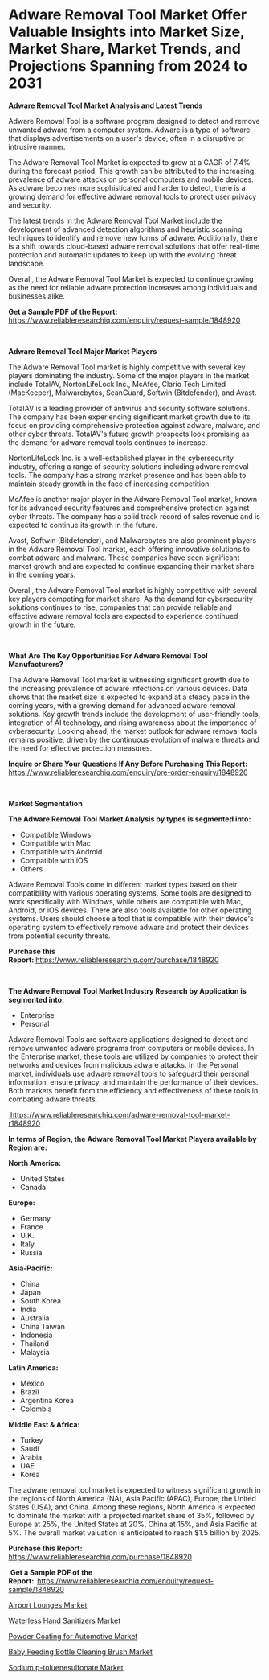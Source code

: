 <p><h1>Adware Removal Tool Market Offer Valuable Insights into Market Size, Market Share, Market Trends, and Projections Spanning from 2024 to 2031</h1></p><p><strong>Adware Removal Tool Market Analysis and Latest Trends</strong></p>
<p><p>Adware Removal Tool is a software program designed to detect and remove unwanted adware from a computer system. Adware is a type of software that displays advertisements on a user's device, often in a disruptive or intrusive manner.</p><p>The Adware Removal Tool Market is expected to grow at a CAGR of 7.4% during the forecast period. This growth can be attributed to the increasing prevalence of adware attacks on personal computers and mobile devices. As adware becomes more sophisticated and harder to detect, there is a growing demand for effective adware removal tools to protect user privacy and security.</p><p>The latest trends in the Adware Removal Tool Market include the development of advanced detection algorithms and heuristic scanning techniques to identify and remove new forms of adware. Additionally, there is a shift towards cloud-based adware removal solutions that offer real-time protection and automatic updates to keep up with the evolving threat landscape.</p><p>Overall, the Adware Removal Tool Market is expected to continue growing as the need for reliable adware protection increases among individuals and businesses alike.</p></p>
<p><strong>Get a Sample PDF of the Report:&nbsp;</strong> <a href="https://www.reliableresearchiq.com/enquiry/request-sample/1848920">https://www.reliableresearchiq.com/enquiry/request-sample/1848920</a></p>
<p>&nbsp;</p>
<p><strong>Adware Removal Tool Major Market Players</strong></p>
<p><p>The Adware Removal Tool market is highly competitive with several key players dominating the industry. Some of the major players in the market include TotalAV, NortonLifeLock Inc., McAfee, Clario Tech Limited (MacKeeper), Malwarebytes, ScanGuard, Softwin (Bitdefender), and Avast.</p><p>TotalAV is a leading provider of antivirus and security software solutions. The company has been experiencing significant market growth due to its focus on providing comprehensive protection against adware, malware, and other cyber threats. TotalAV's future growth prospects look promising as the demand for adware removal tools continues to increase.</p><p>NortonLifeLock Inc. is a well-established player in the cybersecurity industry, offering a range of security solutions including adware removal tools. The company has a strong market presence and has been able to maintain steady growth in the face of increasing competition.</p><p>McAfee is another major player in the Adware Removal Tool market, known for its advanced security features and comprehensive protection against cyber threats. The company has a solid track record of sales revenue and is expected to continue its growth in the future.</p><p>Avast, Softwin (Bitdefender), and Malwarebytes are also prominent players in the Adware Removal Tool market, each offering innovative solutions to combat adware and malware. These companies have seen significant market growth and are expected to continue expanding their market share in the coming years.</p><p>Overall, the Adware Removal Tool market is highly competitive with several key players competing for market share. As the demand for cybersecurity solutions continues to rise, companies that can provide reliable and effective adware removal tools are expected to experience continued growth in the future.</p></p>
<p>&nbsp;</p>
<p><strong>What Are The Key Opportunities For Adware Removal Tool Manufacturers?</strong></p>
<p><p>The Adware Removal Tool market is witnessing significant growth due to the increasing prevalence of adware infections on various devices. Data shows that the market size is expected to expand at a steady pace in the coming years, with a growing demand for advanced adware removal solutions. Key growth trends include the development of user-friendly tools, integration of AI technology, and rising awareness about the importance of cybersecurity. Looking ahead, the market outlook for adware removal tools remains positive, driven by the continuous evolution of malware threats and the need for effective protection measures.</p></p>
<p><strong>Inquire or Share Your Questions If Any Before Purchasing This Report:</strong> <a href="https://www.reliableresearchiq.com/enquiry/pre-order-enquiry/1848920">https://www.reliableresearchiq.com/enquiry/pre-order-enquiry/1848920</a></p>
<p>&nbsp;</p>
<p><strong>Market Segmentation</strong></p>
<p><strong>The Adware Removal Tool Market Analysis by types is segmented into:</strong></p>
<p><ul><li>Compatible Windows</li><li>Compatible with Mac</li><li>Compatible with Android</li><li>Compatible with iOS</li><li>Others</li></ul></p>
<p><p>Adware Removal Tools come in different market types based on their compatibility with various operating systems. Some tools are designed to work specifically with Windows, while others are compatible with Mac, Android, or iOS devices. There are also tools available for other operating systems. Users should choose a tool that is compatible with their device's operating system to effectively remove adware and protect their devices from potential security threats.</p></p>
<p><strong>Purchase this Report:&nbsp;</strong><a href="https://www.reliableresearchiq.com/purchase/1848920">https://www.reliableresearchiq.com/purchase/1848920</a></p>
<p>&nbsp;</p>
<p><strong>The Adware Removal Tool Market Industry Research by Application is segmented into:</strong></p>
<p><ul><li>Enterprise</li><li>Personal</li></ul></p>
<p><p>Adware Removal Tools are software applications designed to detect and remove unwanted adware programs from computers or mobile devices. In the Enterprise market, these tools are utilized by companies to protect their networks and devices from malicious adware attacks. In the Personal market, individuals use adware removal tools to safeguard their personal information, ensure privacy, and maintain the performance of their devices. Both markets benefit from the efficiency and effectiveness of these tools in combating adware threats.</p></p>
<p><a href="https://www.reliableresearchiq.com/adware-removal-tool-market-r1848920">&nbsp;https://www.reliableresearchiq.com/adware-removal-tool-market-r1848920</a></p>
<p><strong>In terms of Region, the Adware Removal Tool Market Players available by Region are:</strong></p>
<p>
    <p> <strong> North America: </strong>
        <ul>
            <li>United States</li>
            <li>Canada</li>
        </ul>
        </p> 
    <p> <strong> Europe: </strong>
        <ul>
            <li>Germany</li>
            <li>France</li>
            <li>U.K.</li>
            <li>Italy</li>
            <li>Russia</li>
        </ul>
        </p> 
    <p> <strong> Asia-Pacific: </strong>
        <ul>
            <li>China</li>
            <li>Japan</li>
            <li>South Korea</li>
            <li>India</li>
            <li>Australia</li>
            <li>China Taiwan</li>
            <li>Indonesia</li>
            <li>Thailand</li>
            <li>Malaysia</li>
        </ul>
        </p> 
    <p> <strong> Latin America: </strong>
        <ul>
            <li>Mexico</li>
            <li>Brazil</li>
            <li>Argentina Korea</li>
            <li>Colombia</li>
        </ul>
        </p> 
    <p> <strong> Middle East & Africa: </strong>
        <ul>
            <li>Turkey</li>
            <li>Saudi</li>
            <li>Arabia</li>
            <li>UAE</li>
            <li>Korea</li>
        </ul>
    </p>
    </p>
<p><p>The adware removal tool market is expected to witness significant growth in the regions of North America (NA), Asia Pacific (APAC), Europe, the United States (USA), and China. Among these regions, North America is expected to dominate the market with a projected market share of 35%, followed by Europe at 25%, the United States at 20%, China at 15%, and Asia Pacific at 5%. The overall market valuation is anticipated to reach $1.5 billion by 2025.</p></p>
<p><strong>Purchase this Report: </strong><a href="https://www.reliableresearchiq.com/purchase/1848920">https://www.reliableresearchiq.com/purchase/1848920</a></p>
<p>&nbsp;<strong>Get a Sample PDF of the Report:&nbsp;&nbsp;</strong><a href="https://www.reliableresearchiq.com/enquiry/request-sample/1848920">https://www.reliableresearchiq.com/enquiry/request-sample/1848920</a></p>
<p><strong></strong></p>
<p><p><a href="https://github.com/LarryPearsongXXfvf/Market-Research-Report-List-1/blob/main/airport-lounges-market.md">Airport Lounges Market</a></p><p><a href="https://medium.com/@kimzemlak/insights-into-the-waterless-hand-sanitizers-market-size-which-is-expanding-with-a-10-5-2e840236983a">Waterless Hand Sanitizers Market</a></p><p><a href="https://www.linkedin.com/pulse/powder-coating-automotive-market-size-growth-trends-statistics-c0ehf">Powder Coating for Automotive Market</a></p><p><a href="https://www.linkedin.com/pulse/baby-feeding-bottle-cleaning-brush-market-global-share-s1raf">Baby Feeding Bottle Cleaning Brush Market</a></p><p><a href="https://medium.com/@breanakozey2023/comprehensive-analysis-of-the-global-sodium-p-toluenesulfonate-market-growth-trends-market-060559fc50dc">Sodium p-toluenesulfonate Market</a></p></p>